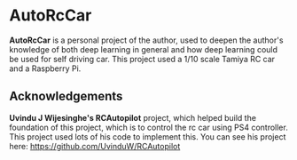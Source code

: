 # AutoRcCar

**AutoRcCar** is a personal project of the author, used to deepen the author's knowledge of both deep learning in general and how deep learning could be used for self driving car. This project used a 1/10 scale Tamiya RC car and a Raspberry Pi.

## Acknowledgements

**Uvindu J Wijesinghe's RCAutopilot** project, which helped build the foundation of this project, which is to control the rc car using PS4 controller. This project used lots of his code to implement this. You can see his project here: https://github.com/UvinduW/RCAutopilot
